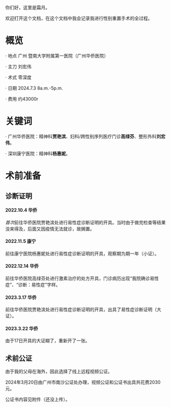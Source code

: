 你们好，这里是霜月。

欢迎打开这个文档，在这个文档中我会记录我进行性别重置手术的全过程。

# 概览

· 地点 广州 暨南大学附属第一医院（广州华侨医院）

· 主刀 刘宏伟

· 术式 零深度

· 日期 2024.7.3 8a.m.-5p.m.

· 费用 约43000r

# 关键词

· 广州华侨医院：精神科**贾艳滨**、妇科/跨性别序列医疗门诊**高绿芬**、整形外科**刘宏伟**。

· 深圳康宁医院：精神科**杨惠妮**。

# 术前准备

## 诊断证明

#### 2022.10.4 华侨

*首次*前往华侨医院贾艳滨处进行易性症诊断证明的开具。当时由于做完检查等结果没来得及，后面又因疫情无法就诊，故搁置。

#### 2022.11.5 康宁 

前往康宁医院杨惠妮处进行易性症诊断证明的开具，观察期为期一年（小证）。

#### 2022.12.14 华侨

前往华侨医院高绿芬处进行激素治疗的处方开具，门诊病历出现“我院确诊易性症”、“诊断：易性症”字样。

#### 2023.3.17 华侨

前往华侨医院贾艳滨处进行易性症诊断证明的开具，出具了易性症诊断证明（大证）。

#### 2023.3.22 华侨

由于17日开具的大证糊了，重新开了一张。

## 术前公证

由于我的父母在海外，因此选择了线上远程视频公证。

2024年3月20日由广州市南沙公证处办理，视频公证和公证书出具共花费2030元。

公证书内容见附件（还没上传）。

## 
















